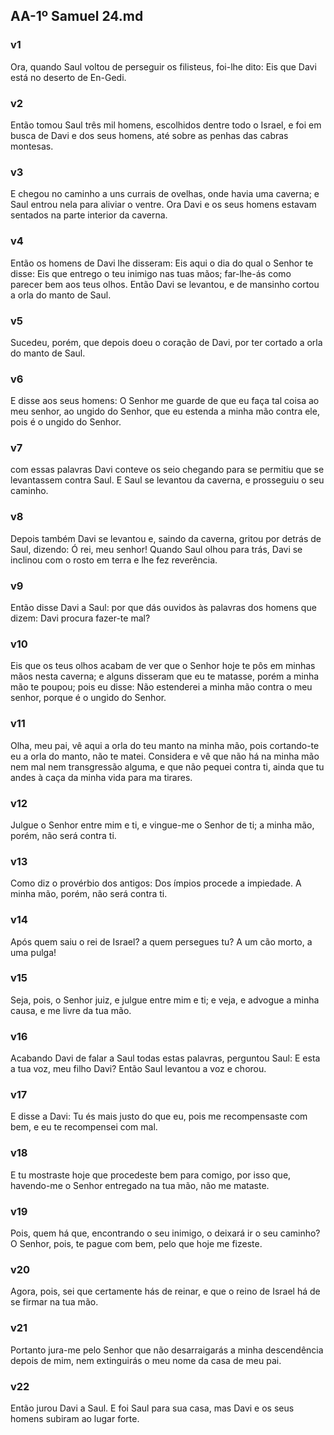## AA-1º Samuel 24.md
### v1
 Ora, quando Saul voltou de perseguir os filisteus, foi-lhe dito: Eis que Davi está no deserto de En-Gedi.
### v2
 Então tomou Saul três mil homens, escolhidos dentre todo o Israel, e foi em busca de Davi e dos seus homens, até sobre as penhas das cabras montesas.
### v3
 E chegou no caminho a uns currais de ovelhas, onde havia uma caverna; e Saul entrou nela para aliviar o ventre. Ora Davi e os seus homens estavam sentados na parte interior da caverna.
### v4
 Então os homens de Davi lhe disseram: Eis aqui o dia do qual o Senhor te disse: Eis que entrego o teu inimigo nas tuas mãos; far-lhe-ás como parecer bem aos teus olhos. Então Davi se levantou, e de mansinho cortou a orla do manto de Saul.
### v5
 Sucedeu, porém, que depois doeu o coração de Davi, por ter cortado a orla do manto de Saul.
### v6
 E disse aos seus homens: O Senhor me guarde de que eu faça tal coisa ao meu senhor, ao ungido do Senhor, que eu estenda a minha mão contra ele, pois é o ungido do Senhor.
### v7
 com essas palavras Davi conteve os seio chegando para se permitiu que se levantassem contra Saul. E Saul se levantou da caverna, e prosseguiu o seu caminho.
### v8
 Depois também Davi se levantou e, saindo da caverna, gritou por detrás de Saul, dizendo: Ó rei, meu senhor! Quando Saul olhou para trás, Davi se inclinou com o rosto em terra e lhe fez reverência.
### v9
 Então disse Davi a Saul: por que dás ouvidos às palavras dos homens que dizem: Davi procura fazer-te mal?
### v10
 Eis que os teus olhos acabam de ver que o Senhor hoje te pôs em minhas mãos nesta caverna; e alguns disseram que eu te matasse, porém a minha mão te poupou; pois eu disse: Não estenderei a minha mão contra o meu senhor, porque é o ungido do Senhor.
### v11
 Olha, meu pai, vê aqui a orla do teu manto na minha mão, pois cortando-te eu a orla do manto, não te matei. Considera e vê que não há na minha mão nem mal nem transgressão alguma, e que não pequei contra ti, ainda que tu andes à caça da minha vida para ma tirares.
### v12
 Julgue o Senhor entre mim e ti, e vingue-me o Senhor de ti; a minha mão, porém, não será contra ti.
### v13
 Como diz o provérbio dos antigos: Dos ímpios procede a impiedade. A minha mão, porém, não será contra ti.
### v14
 Após quem saiu o rei de Israel? a quem persegues tu? A um cão morto, a uma pulga!
### v15
 Seja, pois, o Senhor juiz, e julgue entre mim e ti; e veja, e advogue a minha causa, e me livre da tua mão.
### v16
 Acabando Davi de falar a Saul todas estas palavras, perguntou Saul: E esta a tua voz, meu filho Davi? Então Saul levantou a voz e chorou.
### v17
 E disse a Davi: Tu és mais justo do que eu, pois me recompensaste com bem, e eu te recompensei com mal.
### v18
 E tu mostraste hoje que procedeste bem para comigo, por isso que, havendo-me o Senhor entregado na tua mão, não me mataste.
### v19
 Pois, quem há que, encontrando o seu inimigo, o deixará ir o seu caminho? O Senhor, pois, te pague com bem, pelo que hoje me fizeste.
### v20
 Agora, pois, sei que certamente hás de reinar, e que o reino de Israel há de se firmar na tua mão.
### v21
 Portanto jura-me pelo Senhor que não desarraigarás a minha descendência depois de mim, nem extinguirás o meu nome da casa de meu pai.
### v22
 Então jurou Davi a Saul. E foi Saul para sua casa, mas Davi e os seus homens subiram ao lugar forte.
